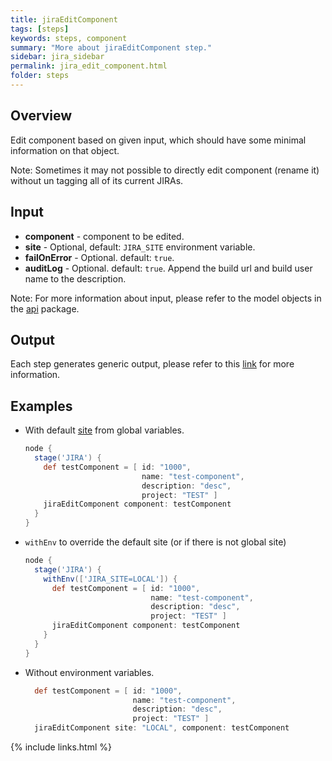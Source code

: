 ```yaml
---
title: jiraEditComponent
tags: [steps]
keywords: steps, component
summary: "More about jiraEditComponent step."
sidebar: jira_sidebar
permalink: jira_edit_component.html
folder: steps
---
```


## Overview

Edit component based on given input, which should have some minimal information on that object.

Note: Sometimes it may not possible to directly edit component (rename it) without un tagging all of its current JIRAs.

## Input

* **component** - component to be edited.
* **site** - Optional, default: `JIRA_SITE` environment variable.
* **failOnError** - Optional. default: `true`.
* **auditLog** - Optional. default: `true`. Append the build url and build user name to the description.

Note: For more information about input, please refer to the model objects in the [api](https://github.com/jenkinsci/jira-steps-plugin/tree/master/src/main/java/org/thoughtslive/jenkins/plugins/jira/api) package.

## Output

Each step generates generic output, please refer to this [link](config.html#common-response--error-handling) for more information.

## Examples

* With default [site](config#environment-variables) from global variables.

  ```groovy
  node {
    stage('JIRA') {
      def testComponent = [ id: "1000",
                            name: "test-component",
                            description: "desc",
                            project: "TEST" ]
      jiraEditComponent component: testComponent
    }
  }
  ```
* `withEnv` to override the default site (or if there is not global site)

  ```groovy
  node {
    stage('JIRA') {
      withEnv(['JIRA_SITE=LOCAL']) {
        def testComponent = [ id: "1000",
                              name: "test-component",
                              description: "desc",
                              project: "TEST" ]
        jiraEditComponent component: testComponent
      }
    }
  }
  ```
* Without environment variables.

  ```groovy
    def testComponent = [ id: "1000",
                          name: "test-component",
                          description: "desc",
                          project: "TEST" ]
    jiraEditComponent site: "LOCAL", component: testComponent
  ```

{% include links.html %}
